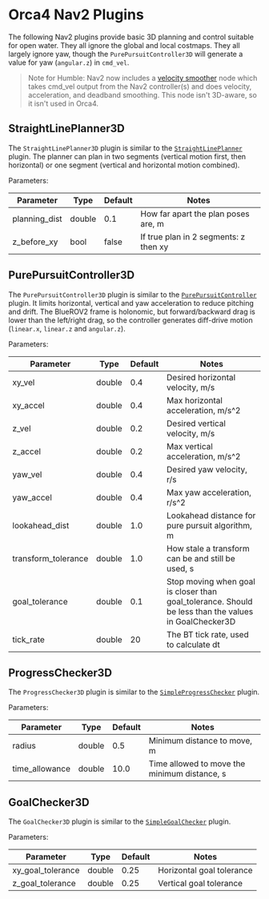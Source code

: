 # Orca4 Nav2 Plugins

The following Nav2 plugins provide basic 3D planning and control suitable for open water. They all
ignore the global and local costmaps. They all largely ignore yaw, though the
`PurePursuitController3D` will generate a value for yaw (`angular.z`) in `cmd_vel`.

> Note for Humble: Nav2 now includes a [velocity smoother](https://navigation.ros.org/configuration/packages/configuring-velocity-smoother.html)
node which takes cmd_vel output from the Nav2 controller(s) and does velocity, acceleration, and deadband smoothing.
This node isn't 3D-aware, so it isn't used in Orca4.

## StraightLinePlanner3D

The `StraightLinePlanner3D` plugin is similar to the 
[`StraightLinePlanner`](https://github.com/ros-planning/navigation2_tutorials/tree/master/nav2_straightline_planner) plugin.
The planner can plan in two segments (vertical motion first, then horizontal) or one segment
(vertical and horizontal motion combined).

Parameters:

| Parameter     | Type   | Default | Notes                                 |
|---------------|--------|---------|---------------------------------------|
| planning_dist | double | 0.1     | How far apart the plan poses are, m   |
| z_before_xy   | bool   | false   | If true plan in 2 segments: z then xy |

## PurePursuitController3D

The `PurePursuitController3D` plugin is similar to the
[`PurePursuitController`](https://github.com/ros-planning/navigation2_tutorials/tree/master/nav2_pure_pursuit_controller) plugin.
It limits horizontal, vertical and yaw acceleration to reduce pitching and drift.
The BlueROV2 frame is holonomic, but forward/backward drag is lower than the left/right drag, so the
controller generates diff-drive motion (`linear.x`, `linear.z` and `angular.z`).

Parameters:

| Parameter | Type | Default | Notes |
|---|---|---|---|
| xy_vel | double | 0.4 | Desired horizontal velocity, m/s |
| xy_accel | double | 0.4 | Max horizontal acceleration, m/s^2 |
| z_vel | double | 0.2 | Desired vertical velocity, m/s |
| z_accel | double | 0.2 | Max vertical acceleration, m/s^2 |
| yaw_vel | double | 0.4 | Desired yaw velocity, r/s |
| yaw_accel | double | 0.4 | Max yaw acceleration, r/s^2 |
| lookahead_dist | double | 1.0 | Lookahead distance for pure pursuit algorithm, m |
| transform_tolerance | double | 1.0 | How stale a transform can be and still be used, s |
| goal_tolerance | double | 0.1 | Stop moving when goal is closer than goal_tolerance. Should be less than the values in GoalChecker3D |
| tick_rate | double | 20 | The BT tick rate, used to calculate dt |

## ProgressChecker3D

The `ProgressChecker3D` plugin is similar to the
[`SimpleProgressChecker`](https://github.com/ros-planning/navigation2/tree/main/nav2_controller/plugins) plugin.

Parameters:

| Parameter | Type | Default | Notes |
|---|---|---|---|
| radius | double | 0.5 | Minimum distance to move, m |
| time_allowance | double | 10.0 | Time allowed to move the minimum distance, s |

## GoalChecker3D

The `GoalChecker3D` plugin is similar to the
[`SimpleGoalChecker`](https://github.com/ros-planning/navigation2/tree/main/nav2_controller/plugins) plugin.

Parameters:

| Parameter | Type | Default | Notes |
|---|---|---|---|
| xy_goal_tolerance | double | 0.25 | Horizontal goal tolerance |
| z_goal_tolerance | double | 0.25 | Vertical goal tolerance |
